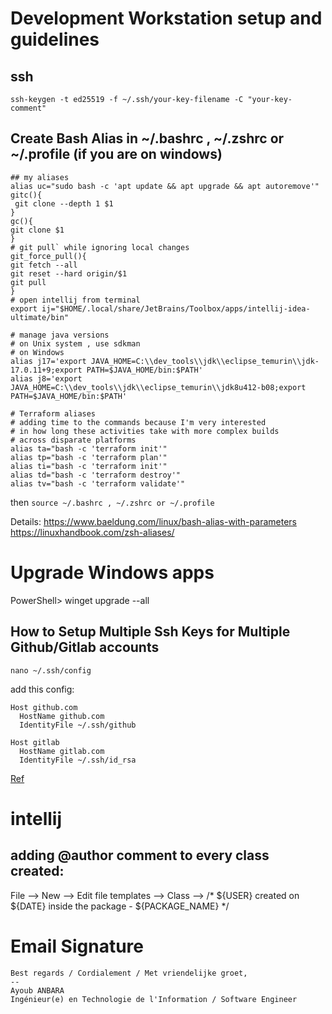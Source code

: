 # Development Workstation setup and guidelines
## ssh
```ssh-keygen -t ed25519 -f ~/.ssh/your-key-filename -C "your-key-comment"```

## Create Bash Alias in ~/.bashrc , ~/.zshrc or ~/.profile (if you are on windows)
```
## my aliases
alias uc="sudo bash -c 'apt update && apt upgrade && apt autoremove'"
gitc(){
 git clone --depth 1 $1
}
gc(){
git clone $1
}
# git pull` while ignoring local changes
git_force_pull(){
git fetch --all
git reset --hard origin/$1
git pull
}
# open intellij from terminal
export ij="$HOME/.local/share/JetBrains/Toolbox/apps/intellij-idea-ultimate/bin"

# manage java versions
# on Unix system , use sdkman
# on Windows
alias j17='export JAVA_HOME=C:\\dev_tools\\jdk\\eclipse_temurin\\jdk-17.0.11+9;export PATH=$JAVA_HOME/bin:$PATH'
alias j8='export JAVA_HOME=C:\\dev_tools\\jdk\\eclipse_temurin\\jdk8u412-b08;export PATH=$JAVA_HOME/bin:$PATH'

# Terraform aliases
# adding time to the commands because I'm very interested
# in how long these activities take with more complex builds
# across disparate platforms
alias ta="bash -c 'terraform init'"
alias tp="bash -c 'terraform plan'"
alias ti="bash -c 'terraform init'"
alias td="bash -c 'terraform destroy'"
alias tv="bash -c 'terraform validate'"
```
then ```source ~/.bashrc , ~/.zshrc or ~/.profile```

Details: https://www.baeldung.com/linux/bash-alias-with-parameters
https://linuxhandbook.com/zsh-aliases/

# Upgrade Windows apps
PowerShell> winget upgrade --all


## How to Setup Multiple Ssh Keys for Multiple Github/Gitlab accounts
```
nano ~/.ssh/config
```
add this config:
```
Host github.com
  HostName github.com
  IdentityFile ~/.ssh/github

Host gitlab
  HostName gitlab.com
  IdentityFile ~/.ssh/id_rsa

```
[Ref](https://gist.github.com/mjrulesamrat/d054630303563a3a286c3f996b9f132f)

# intellij
## adding @author comment to every class created:
File --> New --> Edit file templates --> Class --> /* ${USER} created on ${DATE} inside the package - ${PACKAGE_NAME} */

# Email Signature
```
Best regards / Cordialement / Met vriendelijke groet,
--
Ayoub ANBARA
Ingénieur(e) en Technologie de l'Information / Software Engineer
```
